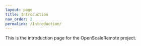```yaml
---
layout: page
title: Introduction
nav_order: 2
permalink: /Introduction/
---
```


This is the introduction page for the OpenScaleRemote project.
